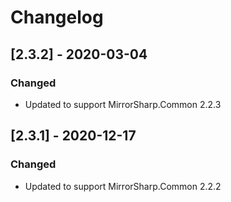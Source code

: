 # Changelog

## [2.3.2] - 2020-03-04

### Changed
- Updated to support MirrorSharp.Common 2.2.3

## [2.3.1] - 2020-12-17

### Changed
- Updated to support MirrorSharp.Common 2.2.2